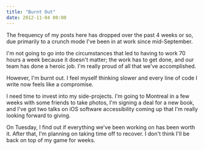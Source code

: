 ```yaml
---
title: "Burnt Out"
date: 2012-11-04 00:00
---
```


The frequency of my posts here has dropped over the past 4 weeks or so, due primarily to a crunch mode I've been in at work since mid-September.

I'm not going to go into the circumstances that led to having to work 70 hours a week because it doesn't matter; the work has to get done, and our team has done a heroic job. I'm really proud of all that we've accomplished.

However, I'm burnt out. I feel myself thinking slower and every line of code I write now feels like a compromise.

I need time to invest into my side-projects. I'm going to Montreal in a few weeks with some friends to take photos, I'm signing a deal for a new book, and I've got two talks on iOS software accessibility coming up that I'm really looking forward to giving.

On Tuesday, I find out if everything we've been working on has been worth it. After that, I'm planning on taking time off to recover. I don't think I'll be back on top of my game for weeks.

<!-- more -->

